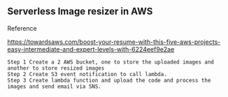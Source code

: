 ## Serverless Image resizer in AWS


Reference

https://towardsaws.com/boost-your-resume-with-this-five-aws-projects-easy-intermediate-and-expert-levels-with-6224eef9e2ae

```
Step 1 Create a 2 AWS bucket, one to store the uploaded images and another to store resized images
Step 2 Create S3 event notification to call lambda.
Step 3 Create lambda function and upload the code and process the images and send email via SNS.
```